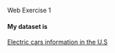 Web Exercise 1
#### My dataset is
<a href = "https://data.wa.gov/Transportation/Electric-Vehicle-Population-Data/f6w7-q2d2"> Electric cars information in the U.S </a>
